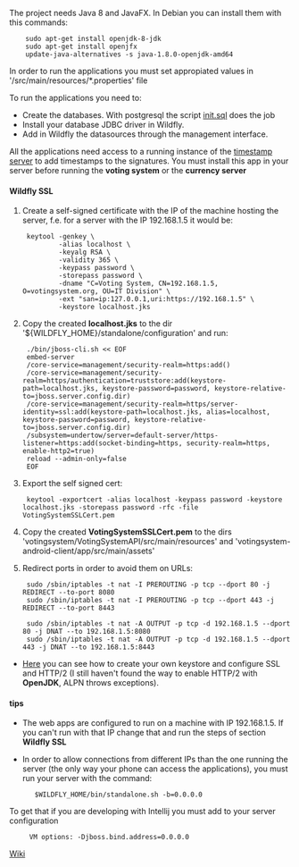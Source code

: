 The project needs Java 8 and JavaFX. In Debian you can install them with this commands:

        sudo apt-get install openjdk-8-jdk
        sudo apt-get install openjfx
        update-java-alternatives -s java-1.8.0-openjdk-amd64

In order to run the applications you must set appropiated values in '/src/main/resources/\*.properties' file

To run the applications you need to:

* Create the databases. With postgresql the script [init.sql](./libs/init.sql) does the job
* Install your database JDBC driver in Wildfly.
* Add in Wildfly the datasources through the management interface.

All the applications need access to a running instance of the [timestamp server](https://github.com/votingsystem/votingsystem/tree/master/TimeStampServer) 
to add timestamps to the signatures. You must install this app in your server before running the **voting system** or the **currency server**

#### Wildfly SSL

1. Create a self-signed certificate with the IP of the machine hosting the server, f.e. for a server with the IP 192.168.1.5 it would be:

        keytool -genkey \
                -alias localhost \
                -keyalg RSA \
                -validity 365 \
                -keypass password \
                -storepass password \
                -dname "C=Voting System, CN=192.168.1.5, O=votingsystem.org, OU=IT Division" \
	            -ext "san=ip:127.0.0.1,uri:https://192.168.1.5" \
                -keystore localhost.jks

2. Copy the created **localhost.jks** to the dir '${WILDFLY_HOME}/standalone/configuration' and run:

        ./bin/jboss-cli.sh << EOF 
        embed-server
        /core-service=management/security-realm=https:add()
        /core-service=management/security-realm=https/authentication=truststore:add(keystore-path=localhost.jks, keystore-password=password, keystore-relative-to=jboss.server.config.dir)
        /core-service=management/security-realm=https/server-identity=ssl:add(keystore-path=localhost.jks, alias=localhost, keystore-password=password, keystore-relative-to=jboss.server.config.dir)
        /subsystem=undertow/server=default-server/https-listener=https:add(socket-binding=https, security-realm=https, enable-http2=true)
        reload --admin-only=false
        EOF

3. Export the self signed cert:

        keytool -exportcert -alias localhost -keypass password -keystore localhost.jks -storepass password -rfc -file VotingSystemSSLCert.pem

4. Copy the created **VotingSystemSSLCert.pem** to the dirs 'votingsystem/VotingSystemAPI/src/main/resources' 
and 'votingsystem-android-client/app/src/main/assets'

5. Redirect ports in order to avoid them on URLs:

        sudo /sbin/iptables -t nat -I PREROUTING -p tcp --dport 80 -j REDIRECT --to-port 8080
        sudo /sbin/iptables -t nat -I PREROUTING -p tcp --dport 443 -j REDIRECT --to-port 8443

        sudo /sbin/iptables -t nat -A OUTPUT -p tcp -d 192.168.1.5 --dport 80 -j DNAT --to 192.168.1.5:8080
        sudo /sbin/iptables -t nat -A OUTPUT -p tcp -d 192.168.1.5 --dport 443 -j DNAT --to 192.168.1.5:8443


* [Here](http://undertow.io/blog/2015/03/26/HTTP2-In-Wildfly.html) you can see how to create your own keystore and configure SSL and HTTP/2 (I still haven't found the way to enable HTTP/2 with **OpenJDK**, ALPN throws exceptions).

#### tips

* The web apps are configured to run on a machine with IP 192.168.1.5. If you can't run with that IP change that and run the steps of
section **Wildfly SSL**

* In order to allow connections from different IPs than the one running the server 
(the only way your phone can access the applications), you must run your server with the command:
 
         $WILDFLY_HOME/bin/standalone.sh -b=0.0.0.0
 
 To get that if you are developing with Intellij you must add to your server configuration
         
         VM options: -Djboss.bind.address=0.0.0.0



[Wiki](https://github.com/votingsystem/votingsystem/wiki)
